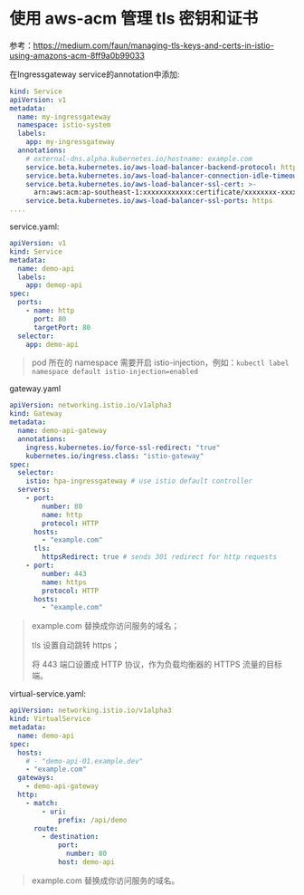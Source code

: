 # 使用 aws-acm 管理 tls 密钥和证书

参考：https://medium.com/faun/managing-tls-keys-and-certs-in-istio-using-amazons-acm-8ff9a0b99033

在Ingressgateway service的annotation中添加:

```yaml
kind: Service
apiVersion: v1
metadata:
  name: my-ingressgateway
  namespace: istio-system
  labels:
    app: my-ingressgateway
  annotations:
  	# external-dns.alpha.kubernetes.io/hostname: example.com
    service.beta.kubernetes.io/aws-load-balancer-backend-protocol: http
    service.beta.kubernetes.io/aws-load-balancer-connection-idle-timeout: '3600'
    service.beta.kubernetes.io/aws-load-balancer-ssl-cert: >-
      arn:aws:acm:ap-southeast-1:xxxxxxxxxxxx:certificate/xxxxxxxx-xxxx-xxxx-xxxx-xxxxxxxxxxxx
    service.beta.kubernetes.io/aws-load-balancer-ssl-ports: https
....
```

service.yaml:

```yaml
apiVersion: v1
kind: Service
metadata:
  name: demo-api
  labels:
    app: demop-api
spec:
  ports:
    - name: http
      port: 80
      targetPort: 80
  selector:
    app: demo-api
```

> pod 所在的 namespace 需要开启 istio-injection，例如：`kubectl label namespace default istio-injection=enabled`

gateway.yaml

```yaml
apiVersion: networking.istio.io/v1alpha3
kind: Gateway
metadata:
  name: demo-api-gateway
  annotations:
    ingress.kubernetes.io/force-ssl-redirect: "true"
    kubernetes.io/ingress.class: "istio-gateway"
spec:
  selector:
    istio: hpa-ingressgateway # use istio default controller
  servers:
    - port:
        number: 80
        name: http
        protocol: HTTP
      hosts:
        - "example.com"
      tls:
        httpsRedirect: true # sends 301 redirect for http requests
    - port:
        number: 443
        name: https
        protocol: HTTP
      hosts:
        - "example.com"
```

> example.com 替换成你访问服务的域名；
>
> tls 设置自动跳转 https；
>
> 将 443 端口设置成 HTTP 协议，作为负载均衡器的 HTTPS 流量的目标端。

virtual-service.yaml:

```yaml
apiVersion: networking.istio.io/v1alpha3
kind: VirtualService
metadata:
  name: demo-api
spec:
  hosts:
    # - "demo-api-01.example.dev"
    - "example.com"
  gateways:
    - demo-api-gateway
  http:
    - match:
        - uri:
            prefix: /api/demo
      route:
        - destination:
            port:
              number: 80
            host: demo-api
```

> example.com 替换成你访问服务的域名。
